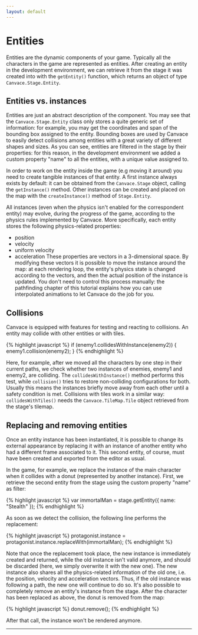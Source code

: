 ```yaml
---
layout: default
---
```


# Entities
Entities are the dynamic components of your game. Typically all the characters in the game are represented as entities.
After creating an entity in the development environment, we can retrieve it from the stage it was created into with the `getEntity()` function, which returns an object of type `Canvace.Stage.Entity`.

## Entities vs. instances
Entities are just an abstract description of the component. You may see that the `Canvace.Stage.Entity` class only stores a quite generic set of information: for example, you may get the coordinates and span of the bounding box assigned to the entity. Bounding boxes are used by Canvace to easily detect collisions among entities with a great variety of different shapes and sizes.
As you can see, entities are filtered in the stage by their properties: for this reason, in the development environment we added a custom property "name"
to all the entities, with a unique value assigned to.

In order to work on the entity inside the game (e.g moving it around) you need to create tangible instances of that entity. A first instance always exists by
default: it can be obtained from the `Canvace.Stage` object, calling the `getInstance()` method. Other instances can be created and placed on the map with the
`createInstance()` method of `Stage.Entity`.

All instances (even when the physics isn't enabled for the correspondent entity) may evolve, during the progress of the game, according to the physics rules
implemented by Canvace. More specifically, each entity stores the following physics-related properties:
- position
- velocity
- uniform velocity
- acceleration
These properties are vectors in a 3-dimensional space. By modifying these vectors it is possible to move the instance around the map: at each rendering loop, the
entity's physics state is changed according to the vectors, and then the actual position of the instance is updated. You don't need to control this process manually: the pathfinding chapter of this tutorial explains how you can use interpolated animations to let Canvace do the job for you.

## Collisions
Canvace is equipped with features for testing and reacting to collisions. An entity may collide with other entities or with tiles.

{% highlight javascript %}
    if (enemy1.collidesWithInstance(enemy2)) {
        enemy1.collision(enemy2);
    }
{% endhighlight %}
    
Here, for example, after we moved all the characters by one step in their current paths, we check whether two instances of enemies, enemy1 and enemy2, are  colliding. The `collidesWithInstance()` method performs this test, while `collision()` tries to restore non-colliding configurations for both. Usually this means the instances briefly move away from each other until a safety condition is met.
Collisions with tiles work in a similar way: `collidesWithTiles()` needs the `Canvace.TileMap.Tile` object retrieved from the stage's tilemap.

## Replacing and removing entities
Once an entity instance has been instantiated, it is possible to change its external appearance by replacing it with an instance of another entity who had a different frame associated to it. This second entity, of course, must have been created and exported from the editor as usual.

In the game, for example, we replace the instance of the main character when it collides with a donut (represented by another instance). First, we retrieve the second entity from the stage using the custom property "name" as filter:

{% highlight javascript %}
    var immortalMan = stage.getEntity({ name: "Stealth" });
{% endhighlight %}

As soon as we detect the collision, the following line performs the replacement:

{% highlight javascript %}
    protagonist.instance = protagonist.instance.replaceWith(immortalMan);
{% endhighlight %}

Note that once the replacement took place, the new instance is immediately created and returned, while the old instance isn't valid anymore, and should be discarded (here, we simply overwrite it with the new one). The new instance also shares all the physics-related information of the old one, i.e. the position, velocity and acceleration vectors. Thus, if the old instance was following a path, the new one will continue to do so.
It's also possible to completely remove an entity's instance from the stage. After the character has been replaced as above, the donut is removed from the map:

{% highlight javascript %}
    donut.remove();
{% endhighlight %}

After that call, the instance won't be rendered anymore.

----------------------------
